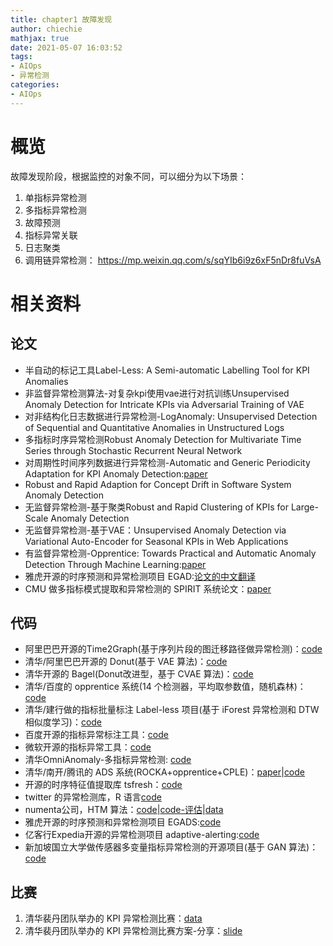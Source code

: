 ```yaml
---
title: chapter1 故障发现
author: chiechie
mathjax: true
date: 2021-05-07 16:03:52
tags:
- AIOps
- 异常检测
categories: 
- AIOps
---
```



# 概览

故障发现阶段，根据监控的对象不同，可以细分为以下场景：

1. 单指标异常检测
2. 多指标异常检测
3. 故障预测
4. 指标异常关联
5. 日志聚类
6. 调用链异常检测： https://mp.weixin.qq.com/s/sqYIb6i9z6xF5nDr8fuVsA



# 相关资料

## 论文

- 半自动的标记工具Label-Less: A Semi-automatic Labelling Tool for KPI Anomalies
- 非监督异常检测算法-对复杂kpi使用vae进行对抗训练Unsupervised Anomaly Detection for Intricate KPIs via Adversarial Training of VAE
- 对非结构化日志数据进行异常检测-LogAnomaly: Unsupervised Detection of Sequential and Quantitative Anomalies in Unstructured Logs
- 多指标时序异常检测Robust Anomaly Detection for Multivariate Time Series through Stochastic Recurrent Neural Network
- 对周期性时间序列数据进行异常检测-Automatic and Generic Periodicity Adaptation for KPI Anomaly Detection:[paper](https://netman.aiops.org/wp-content/uploads/2019/08/08723601.pdf)
- Robust and Rapid Adaption for Concept Drift in Software System Anomaly Detection
- 无监督异常检测-基于聚类Robust and Rapid Clustering of KPIs for Large-Scale Anomaly Detection
- 无监督异常检测-基于VAE：Unsupervised Anomaly Detection via Variational Auto-Encoder for Seasonal KPIs in Web Applications
- 有监督异常检测-Opprentice: Towards Practical and Automatic Anomaly Detection Through Machine Learning:[paper](http://netman.cs.tsinghua.edu.cn/wp-content/uploads/2015/11/liu_imc15_Opprentice.pdf)
- 雅虎开源的时序预测和异常检测项目 EGAD:[论文的中文翻译](http://www.infoq.com/cn/articles/automated-time-series-anomaly-detection)
- CMU 做多指标模式提取和异常检测的 SPIRIT 系统论文：[paper](https://bitquill.net/pdf/spirit_vldb05.pdf)

## 代码

- 阿里巴巴开源的Time2Graph(基于序列片段的图迁移路径做异常检测)：[code](https://github.com/petecheng/Time2Graph)
- 清华/阿里巴巴开源的 Donut(基于 VAE 算法)：[code](https://github.com/haowen-xu/donut)
- 清华开源的 Bagel(Donut改进型，基于 CVAE 算法)：[code](https://github.com/lizeyan/Bagel)
- 清华/百度的 opprentice 系统(14 个检测器，平均取参数值，随机森林)：[code](https://github.com/tencent/metis)
- 清华/建行做的指标批量标注 Label-less 项目(基于 iForest 异常检测和 DTW 相似度学习)：[code](https://netman.aiops.org/wp-content/uploads/2019/10/Label-less-v2.pdf>)
- 百度开源的指标异常标注工具：[code](https://github.com/baidu/Curve)
- 微软开源的指标异常工具：[code](https://github.com/Microsoft/TagAnomaly)
- 清华OmniAnomaly-多指标异常检测: [code](https://github.com/NetManAIOps/OmniAnomaly/tree/master/omni_anomaly)
- 清华/南开/腾讯的 ADS 系统(ROCKA+opprentice+CPLE)：[paper](https://netman.aiops.org/wp-content/uploads/2018/12/bujiahao.pdf)|[code](https://github.com/tmadl/semisup-learn)
- 开源的时序特征值提取库 tsfresh：[code](http://tsfresh.readthedocs.io/en/latest/)
- twitter 的异常检测库，R 语言[code](https://github.com/twitter/anomalydetection)
- numenta公司，HTM 算法：[code](https://github.com/numenta/nupic)|[code-评估](https://github.com/numenta/NAB/blob/master/nab/scorer.py)|[data](https://github.com/numenta/NAB/tree/master/data)
- 雅虎开源的时序预测和异常检测项目 EGADS:[code](https://github.com/yahoo/egads)
- 亿客行Expedia开源的异常检测项目 adaptive-alerting:[code](https://github.com/ExpediaDotCom/adaptive-alerting)
- 新加坡国立大学做传感器多变量指标异常检测的开源项目(基于 GAN 算法)：[code](https://github.com/LiDan456/MAD-GANs)


## 比赛
1. 清华裴丹团队举办的 KPI 异常检测比赛：[data](http://iops.ai/competition_detail/?competition_id=5&flag=1)
2. 清华裴丹团队举办的 KPI 异常检测比赛方案-分享：[slide](http://workshop.aiops.org/)
